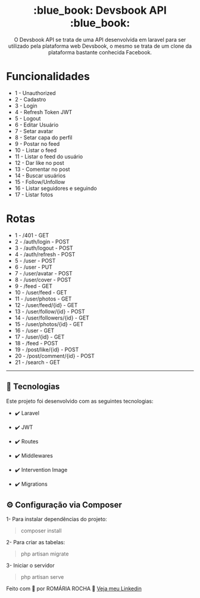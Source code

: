 <h1 align="center">:blue_book: Devsbook API :blue_book:</h1>

<p align="center">O Devsbook API se trata de uma API desenvolvida em laravel para ser utilizado pela plataforma web Devsbook, o mesmo se trata de um clone da plataforma bastante conhecida Facebook.</p>


# Funcionalidades

 - 1 - Unauthorized
 - 2 - Cadastro
 - 3 - Login
 - 4 - Refresh Token JWT
 - 5 - Logout
 - 6 - Editar Usuário
 - 7 - Setar avatar
 - 8 - Setar capa do perfil
 - 9 - Postar no feed
 - 10 - Listar o feed
 - 11 - Listar o feed do usuário
 - 12 - Dar like no post
 - 13 - Comentar no post
 - 14 - Buscar usuários
 - 15 - Follow/Unfollow
 - 16 - Listar seguidores e seguindo
 - 17 - Listar fotos

# Rotas

 - 1 - /401 - GET
 - 2 - /auth/login - POST
 - 3 - /auth/logout - POST
 - 4 - /auth/refresh - POST
 - 5 - /user - POST
 - 6 - /user - PUT
 - 7 - /user/avatar - POST
 - 8 - /user/cover - POST
 - 9 - /feed - GET
 - 10 - /user/feed - GET
 - 11 - /user/photos - GET
 - 12 - /user/feed/{id} - GET
 - 13 - /user/follow/{id} - POST
 - 14 - /user/followers/{id} - GET
 - 15 - /user/photos/{id} - GET
 - 16 - /user - GET
 - 17 - /user/{id} - GET
 - 18 - /feed - POST
 - 19 - /post/like/{id} - POST
 - 20 - /post/comment/{id} - POST
 - 21 - /search - GET

---


## 🚀 Tecnologias

Este projeto foi desenvolvido com as seguintes tecnologias:


- ✔️ Laravel

- ✔️ JWT

- ✔️ Routes

- ✔️ Middlewares

- ✔️ Intervention Image

- ✔️ Migrations


## ⚙ Configuração via Composer

1- Para instalar dependências do projeto:
> composer install

2- Para criar as tabelas:
> php artisan migrate

3- Iniciar o servidor
> php artisan serve



Feito com 💜 por ROMÁRIA ROCHA 👋 [Veja meu Linkedin](https://www.linkedin.com/in/romariadev/)
<br>
